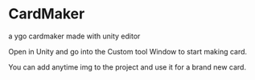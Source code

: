 # CardMaker
a ygo cardmaker made with unity editor

Open in Unity and go into the Custom tool Window to start making card.

You can add anytime img to the project and use it for a brand new card.
